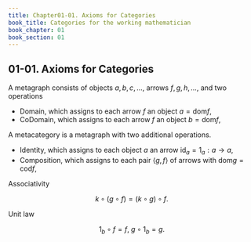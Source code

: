 ```yaml
---
title: Chapter01-01. Axioms for Categories
book_title: Categories for the working mathematician
book_chapter: 01
book_section: 01
---
```


## 01-01. Axioms for Categories

A metagraph consists of objects $a, b, c, \ldots,$ arrows $f,g,h, \ldots,$ and two operations

- Domain, which assigns to each arrow $f$ an object $a = \mathrm{dom}f$,
- CoDomain, which assigns to each arrow $f$ an object $b = \mathrm{dom}f$,


A metacategory is a metagraph with two additional operations.

- Identity, which assigns to each object $a$ an arrow $\mathrm{id}_{a} = 1_{a}: a \rightarrow a$,
- Composition, which assigns to each pair $\langle g, f \rangle$ of arrows with $\mathrm{dom}g = \mathrm{cod}f$,


Associativity

$$
    k \circ (g \circ f)
    =
    (k \circ g) \circ f
    .
$$

Unit law

$$
    1_{b} \circ f
    =
    f,
    \
    g \circ 1_{b}
    =
    g
    .
$$

